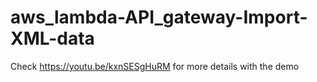 # aws_lambda-API_gateway-Import-XML-data

Check https://youtu.be/kxnSESgHuRM for more details with the demo
